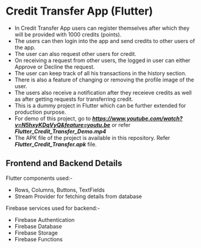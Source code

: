 # Credit Transfer App (Flutter)

- In Credit Transfer App users can register themselves after which they will be provided with 1000 credits (points).
- The users can then login into the app and send credits to other users of the app.
- The user can also request other users for credit.
- On receiving a request from other users, the logged in user can either Approve or Decline the request.
- The user can keep track of all his transactions in the history section.
- There is also a feature of changing or removing the profile image of the user.
- The users also receive a notification after they receieve credits as well as after getting requests for transferring credit.
- This is a dummy project in Flutter which can be further extended for production purpose.
- For demo of this project, go to <b><i>https://www.youtube.com/watch?v=N5hxyKDqVyQ&feature=youtu.be</i></b> or refer <b><i>Flutter_Credit_Transfer_Demo.mp4</i></b>
- The APK file of the project is available in this repository. Refer <b><i>Flutter_Credit_Transfer.apk</i></b> file.


## Frontend and Backend Details

Flutter components used:-
- Rows, Columns, Buttons, TextFields
- Stream Provider for fetching details from database

Firebase services used for backend:-
- Firebase Authentication
- Firebase Database
- Firebase Storage
- Firebase Functions
